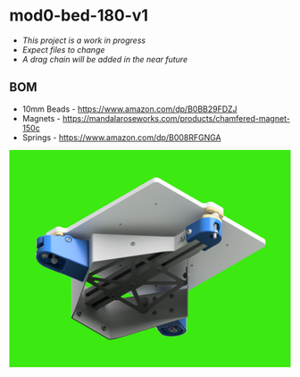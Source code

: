 # mod0-bed-180-v1

- *This project is a work in progress*
- *Expect files to change*
- *A drag chain will be added in the near future*

## BOM

- 10mm Beads - https://www.amazon.com/dp/B0BB29FDZJ
- Magnets - https://mandalaroseworks.com/products/chamfered-magnet-150c
- Springs - https://www.amazon.com/dp/B008RFGNGA

![](bed-render.png)
